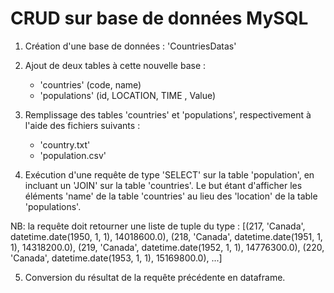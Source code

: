# CRUD sur base de données MySQL

1. Création d'une base de données : 'CountriesDatas'
2. Ajout de deux tables à cette nouvelle base :
     - 'countries' (code, name)
     - 'populations' (id, LOCATION, TIME , Value)

3. Remplissage des tables 'countries' et 'populations', respectivement à l'aide des fichiers suivants :
     - 'country.txt'
     - 'population.csv'

4. Exécution d'une requête de type 'SELECT' sur la table 'population', en incluant un 'JOIN' sur la table 'countries'. Le but étant d'afficher les éléments 'name' de la table 'countries' au lieu des 'location' de la table 'populations'.

NB: la requête doit retourner une liste de tuple du type :
[(217, 'Canada', datetime.date(1950, 1, 1), 14018600.0), (218, 'Canada', datetime.date(1951, 1, 1), 14318200.0), (219, 'Canada', datetime.date(1952, 1, 1), 14776300.0), (220, 'Canada', datetime.date(1953, 1, 1), 15169800.0), ...]

5. Conversion du résultat de la requête précédente en dataframe.
